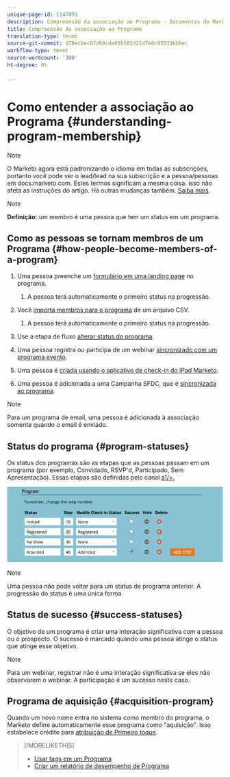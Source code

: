 ```yaml
---
unique-page-id: 1147091
description: Compreensão da associação ao Programa - Documentos do Marketing - Documentação do produto
title: Compreensão da associação ao Programa
translation-type: tm+mt
source-git-commit: d78ecbec87d69cde66b583d21d7e0c95539bb6ec
workflow-type: tm+mt
source-wordcount: '308'
ht-degree: 0%

---
```



# Como entender a associação ao Programa {#understanding-program-membership}

>[!NOTE]
>
>O Marketo agora está padronizando o idioma em todas as subscrições, portanto você pode ver o lead/lead na sua subscrição e a pessoa/pessoas em docs.marketo.com. Estes termos significam a mesma coisa. isso não afeta as instruções do artigo. Há outras mudanças também. [Saiba mais](/help/marketo/product-docs/crm-sync/salesforce-sync/understanding-the-salesforce-sync.md).

>[!NOTE]
>
>**Definição:** um membro é uma pessoa que tem um status em um programa.

## Como as pessoas se tornam membros de um Programa {#how-people-become-members-of-a-program}

1. Uma pessoa preenche um [formulário em uma landing page](/help/marketo/getting-started/quick-wins/landing-page-with-a-form.md) no programa.

   1. A pessoa terá automaticamente o primeiro status na progressão.

1. Você [importa membros para o programa](/help/marketo/product-docs/core-marketo-concepts/programs/working-with-programs/import-members-from-a-spreadsheet-into-a-program.md) de um arquivo CSV.

   1. A pessoa terá automaticamente o primeiro status na progressão.

1. Use a etapa de fluxo [alterar status do programa](/help/marketo/product-docs/core-marketo-concepts/smart-campaigns/program-flow-actions/change-program-status.md).
1. Uma pessoa registra ou participa de um webinar [sincronizado com um programa evento](/help/marketo/product-docs/demand-generation/events/understanding-events/launchpoint-event-partners.md).
1. Uma pessoa é [criada usando o aplicativo de check-in do iPad Marketo](/help/marketo/product-docs/core-marketo-concepts/mobile-apps/event-check-in/check-people-into-your-event-from-your-tablet.md).
1. Uma pessoa é adicionada a uma Campanha SFDC, que é [sincronizada ao programa](/help/marketo/product-docs/crm-sync/salesforce-sync/sfdc-sync-details/sfdc-sync-campaign-sync.md).

>[!NOTE]
>
>Para um programa de email, uma pessoa é adicionada à associação somente quando o email é enviado.

## Status do programa {#program-statuses}

Os status dos programas são as etapas que as pessoas passam em um programa (por exemplo, Convidado, RSVP&#39;d, Participado, Sem Apresentação). Essas etapas são definidas pelo canal [a1/>.](/help/marketo/product-docs/administration/tags/create-a-program-channel.md)

![](assets/image2015-2-5-15-3a14-3a48.png)

>[!NOTE]
>
>Uma pessoa não pode voltar para um status de programa anterior. A progressão do status é uma única forma.

## Status de sucesso {#success-statuses}

O objetivo de um programa é criar uma interação significativa com a pessoa ou o prospecto. O sucesso é marcado quando uma pessoa atinge o status que atinge esse objetivo.

>[!NOTE]
>
>Para um webinar, registrar não é uma interação significativa se eles não observarem o webinar. A participação é um sucesso neste caso.

## Programa de aquisição {#acquisition-program}

Quando um novo nome entra no sistema como membro do programa, o Marketo define automaticamente esse programa como &quot;aquisição&quot;. Isso estabelece crédito para [atribuição de Primeiro toque](/help/marketo/product-docs/reporting/revenue-cycle-analytics/revenue-tools/attribution/understanding-attribution.md).

>[!MORELIKETHIS]
>
>* [Usar tags em um Programa](/help/marketo/product-docs/core-marketo-concepts/programs/working-with-programs/understanding-tags/use-tags-in-a-program.md)
>* [Criar um relatório de desempenho de Programa](/help/marketo/product-docs/core-marketo-concepts/programs/program-performance-report/create-a-program-performance-report.md)

